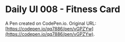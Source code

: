 # Daily UI 008 - Fitness Card

A Pen created on CodePen.io. Original URL: [https://codepen.io/qq7886/pen/vGPZYw](https://codepen.io/qq7886/pen/vGPZYw).


